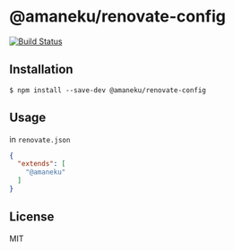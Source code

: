 # @amaneku/renovate-config

[![Build Status](https://travis-ci.org/amaneku/renovate-config.svg?branch=master)](https://travis-ci.org/amaneku/renovate-config)

## Installation

```
$ npm install --save-dev @amaneku/renovate-config
```

## Usage

in `renovate.json`

```json
{
  "extends": [
    "@amaneku"
  ]
}
```

## License

MIT
